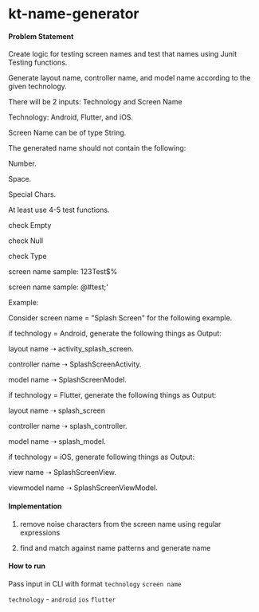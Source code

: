 # kt-name-generator

#### Problem Statement 
Create logic for testing screen names and test that names using Junit Testing functions.

Generate layout name, controller name, and model name according to the given technology.

There will be 2 inputs: Technology and Screen Name

Technology: Android, Flutter, and iOS.

Screen Name can be of type String.

The generated name should not contain the following:

Number.

Space.

Special Chars.

At least use 4-5 test functions.

check Empty

check Null

check Type

screen name sample: 123Test$%

screen name sample: @#test;'

Example:

Consider screen name = "Splash Screen" for the following example.

if technology = Android, generate the following things as Output:

layout name ➝ activity_splash_screen.

controller name ➝ SplashScreenActivity.

model name ➝ SplashScreenModel.

if technology = Flutter, generate the following things as Output:

layout name ➝ splash_screen

controller name ➝ splash_controller.

model name ➝ splash_model.

if technology = iOS, generate following things as Output:

view name ➝ SplashScreenView.

viewmodel name ➝ SplashScreenViewModel.

#### Implementation

1. remove noise characters from the screen name using regular expressions

2. find and match against name patterns and generate name 

#### How to run

Pass input in CLI with format `technology` `screen name`

`technology` - `android` `ios` `flutter`
